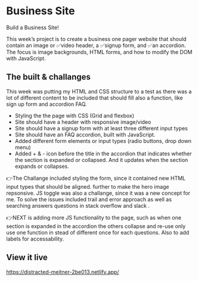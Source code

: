 # Business Site

Build a Business Site! 

This week’s project is to create a business one pager website that should contain an image or ✅video header, a ✅signup form, and ✅an accordion. The focus is image backgrounds, HTML forms, and how to modify the DOM with JavaScript.

## The built & challanges
This week was putting my HTML and CSS structure to a test as there was a lot of different content to be included that should fill also a function, like sign up form and accordion FAQ. 

- Styling the the page with CSS (Grid and flexbox)
- Site should have a header with responsive image/video
- Site should have a signup form with at least three different input types
- Site should have an FAQ accordion, built with JavaScript.
- Added different form elements or input types (radio buttons, drop down menu)
- Added + & - icon before the title in the accordion that indicates whether the section is expanded or collapsed. And it updates when the section expands or collapses.

👉The Challange included styling the form, since it contained new HTML input types that should be aligned. further to make the hero image repsonsive. JS toggle was also a challange, since it was a new concept for me. To solve the issues included trail and error approach as well as searching answers  questions in  stack overflow and slack . 


👉NEXT is adding more JS functionality to the page, such as when one section is expanded in the accordion the others collapse and re-use only use one function in stead of different once for each questions. Also to add labels for accessability. 


## View it live
 https://distracted-meitner-2be013.netlify.app/